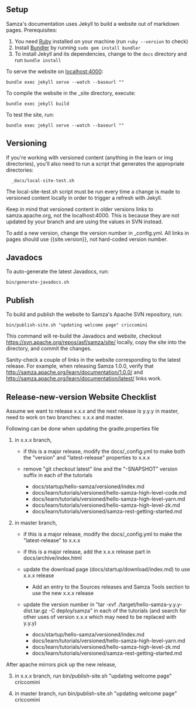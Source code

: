<!--
   Licensed to the Apache Software Foundation (ASF) under one or more
   contributor license agreements.  See the NOTICE file distributed with
   this work for additional information regarding copyright ownership.
   The ASF licenses this file to You under the Apache License, Version 2.0
   (the "License"); you may not use this file except in compliance with
   the License.  You may obtain a copy of the License at

       http://www.apache.org/licenses/LICENSE-2.0

   Unless required by applicable law or agreed to in writing, software
   distributed under the License is distributed on an "AS IS" BASIS,
   WITHOUT WARRANTIES OR CONDITIONS OF ANY KIND, either express or implied.
   See the License for the specific language governing permissions and
   limitations under the License.
-->
## Setup

Samza's documentation uses Jekyll to build a website out of markdown pages. Prerequisites:

1. You need [Ruby](https://www.ruby-lang.org/) installed on your machine (run `ruby --version` to check)
2. Install [Bundler](http://bundler.io/) by running `sudo gem install bundler`
3. To install Jekyll and its dependencies, change to the `docs` directory and run `bundle install`

To serve the website on [localhost:4000](http://localhost:4000/):

    bundle exec jekyll serve --watch --baseurl ""

To compile the website in the \_site directory, execute:

    bundle exec jekyll build

To test the site, run:

    bundle exec jekyll serve --watch --baseurl ""

## Versioning

If you're working with versioned content (anything in the learn or img directories), you'll also need to run a script that generates the appropriate directories:

      _docs/local-site-test.sh

The local-site-test.sh script must be run every time a change is made to versioned content locally in order to trigger a refresh with Jekyll.

Keep in mind that versioned content in older versions links to samza.apache.org, not the localhost:4000. This is because they are not updated by your branch and are using the values in SVN instead.

To add a new version, change the version number in _config.yml. All links in pages should use {{site.version}}, not hard-coded version number.

## Javadocs

To auto-generate the latest Javadocs, run:

    bin/generate-javadocs.sh

## Publish

To build and publish the website to Samza's Apache SVN repository, run:

    bin/publish-site.sh "updating welcome page" criccomini

This command will re-build the Javadocs and website, checkout https://svn.apache.org/repos/asf/samza/site/ locally, copy the site into the directory, and commit the changes.

Sanity-check a couple of links in the website corresponding to the latest release. For example, when releasing Samza 1.0.0, verify that http://samza.apache.org/learn/documentation/1.0.0/ and http://samza.apache.org/learn/documentation/latest/ links work.

## Release-new-version Website Checklist

Assume we want to release x.x.x and the next release is y.y.y in master, need to work on two branches: x.x.x and master.

Following can be done when updating the gradle.properties file

1. in x.x.x branch,

    * if this is a major release, modify the docs/_config.yml to make both the "version" and "latest-release" properties to x.x.x

    * remove "git checkout latest" line and the "-SNAPSHOT" version suffix in each of the tutorials
      * docs/startup/hello-samza/versioned/index.md
      * docs/learn/tutorials/versioned/hello-samza-high-level-code.md
      * docs/learn/tutorials/versioned/hello-samza-high-level-yarn.md
      * docs/learn/tutorials/versioned/hello-samza-high-level-zk.md
      * docs/learn/tutorials/versioned/samza-rest-getting-started.md

2. in master branch,

    * if this is a major release, modify the docs/_config.yml to make the "latest-release" to x.x.x

    * if this is a major release, add the x.x.x release part in docs/archive/index.html

    * update the download page (docs/startup/download/index.md) to use x.x.x release
      * Add an entry to the Sources releases and Samza Tools section to use the new x.x.x release

    * update the version number in "tar -xvf ./target/hello-samza-y.y.y-dist.tar.gz -C deploy/samza" in each of the tutorials (and search for other uses of version x.x.x which may need to be replaced with y.y.y)
      * docs/startup/hello-samza/versioned/index.md
      * docs/learn/tutorials/versioned/hello-samza-high-level-yarn.md
      * docs/learn/tutorials/versioned/hello-samza-high-level-zk.md
      * docs/learn/tutorials/versioned/samza-rest-getting-started.md

After apache mirrors pick up the new release,

3. in x.x.x branch, run bin/publish-site.sh "updating welcome page" criccomini

4. in master branch, run bin/publish-site.sh "updating welcome page" criccomini
